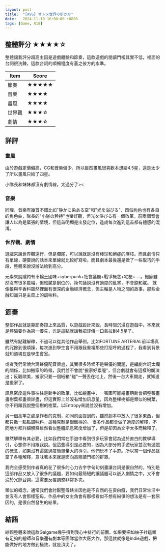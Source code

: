 ```yaml
---
layout: post
title:  "[AVG] オトメ世界の歩き方"
date:   2024-11-10 10:00:00 +0800
tags: [Game, R18]
---
```


## 整體評分 ★★★★☆

整體讓我評分超高主因是遊戲體驗和節奏，這款遊戲的閱讀門檻其實不低，裡面的台詞很洗鍊，這款台詞的順暢程度有蒼之彼方的水準。

|Item|Score|
|-|-|
節奏 | ★★★★★
音樂  | ★★★★
畫風 | ★★★★
世界觀 | ★★★☆
劇情 | ★★★☆


## 詳評

### 畫風
由於遊戲定價偏高，CG和音樂偏少，所以雖然畫風很喜歡本想給4.5星，還是太少了所以畫風只給了四星。

小隊長和妹妹都沒有劇情線，太過分了><

### 音樂
同理，音樂有幾首不錯比如"静かに染ある空"和"光を浴びる"、四個角色也有各自的角色曲，隊長的"小隊の矜持"也蠻好聽，但光を浴びる有一個敗筆，前兩個音會讓人以為是緊張的情境，但這首明顯是出發定位，造成每次進到這首都有體感的混淆。

### 世界觀、劇情
遊戲來說世界觀還行，但是爛尾，可以說就是沒有棒球和絕症的麻枝。而且劇情只有單線，硬要說的話本來單線就比較好寫啦。而且劇本最後還是做了一些取巧的手段，整體來說沒辦法給到高分。

元素來說隱約有車輪王國味+cyberpunk+社會議題+戰爭概念+宅梗+....。細節雖然沒有很多篇幅，但細膩是到位的，換句話說沒有過度的亂塞，不會飽和膩。 就像狼與辛香料雖然裡面有很深的金融經濟概念，但主軸是人物之間的故事，那些金融知識只是主菜上的調味料。

## 節奏

整部作品就是靠節奏撐上來品質，以遊戲設計來說，長時間沉浸在遊戲中，本來就是體驗要作為第一優先，光是這點就讓我把評價一口氣拉到4.5星了。

雖然有點難解釋，不過可以從其他作品舉例，比如FORTUNE ARTERIAL前半場真的冗餘到很煩躁，每次進到學生會不用跟我重複那些打招呼的過程了，我看到背景就知道現在是學生會室。

或者我們常說台灣聲優配音很尬，其實很多時候不是聲優的問題，是編劇台詞太爛的關係，比如搬家的時候，我們並不會說"搬家好累喔"，但台劇就會有這樣的爛演出；反觀歐美，搬家只要一個紙箱"碰"一聲丟在地上，然後一台大車開走，就知道是搬家了。

訊息密度這件事往往是新手的敗筆，比如繪畫中，一張圖可能繪畫萌新會把整張畫畫樹葉都畫很詳盡，但這實際上並沒有增加訊息量，因為整棵樹都是類似的樹葉，你不用跟我說整個樹的樹葉，以Entropy來說並沒有增加。

另一個高竿之處是作者的克制，如同前面提到的，雖然劇本中放入了很多東西，但都只撒一點點調味料，這種克制是很難得的。
很多作品都會做了過度的解釋，不同地方都詳細解釋雖然看似整體訊息密度增加了，但是卻因為文字太多而稀釋了。

雖然解釋有其必要，比如我們常在手遊中看到很多玩家會認為過於直白的教學導引，心想你不用跟我說。但這些導引是必要的，因為大部分的手遊玩家並沒有遊戲的概念，如果沒有這些過度簡單量大的導引，他們玩不了手遊。所以當一個作品捨棄了各種解釋，意味著本來就是面向高閱讀門檻的群眾。

我完全感受到作者真的花了很多的心力去字字句句刻畫讓台詞是很自然的。特別是這部作品又放入了很多的議題，要如何最簡短的讓議題可以嵌入劇情之中，又不會淪於冗餘台詞，這需要反覆調整非常多次。

類似的概念，通常我們會討厭聖母婊主因也是不自然的在耍白癡，我們日常生活中並沒有人會那樣聖母。作品中的女主角會有那樣看似不想有紛爭的想法是有一套原因的，是很自然發生的結果。

## 結語
綜觀整體來說這款Galgame幾乎擠到我心中排行的前面。如果要把如柚子社這類有足夠的繪師和音樂還有劇本等團隊當作大廠大作，那這款就像是Indie遊戲，把能做好的地方做到極致，就是頂尖了。